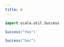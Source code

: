 ```yaml
---
title: A
---
```


```scala mdoc:js:shared
import scala.util.Success
```

```scala mdoc:js
Success("foo")
```

```scala mdoc:js
Success("bar")
```


